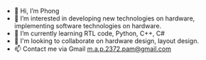 - 👋 Hi, I’m Phong
- 👀 I’m interested in developing new technologies on hardware, implementing software technologies on hardware.
- 🌱 I’m currently learning RTL code, Python, C++, C#
- 💞️ I'm looking to collaborate on hardware design, layout design.
- 📫 Contact me via Gmail m.a.p.2372.pam@gmail.com

<!---
phong2372/phong2372 is a ✨ special ✨ repository because its `README.md` (this file) appears on your GitHub profile.
You can click the Preview link to take a look at your changes.
--->
